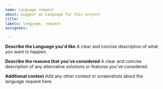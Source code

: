 ```yaml
---
name: Language request
about: Suggest an Language for this project
title: ''
labels: language, request
assignees: ''

---
```


**Describe the Language you'd like**
A clear and concise description of what you want to happen.

**Describe the reasons that you've considered**
A clear and concise description of any alternative solutions or features you've considered.

**Additional context**
Add any other context or screenshots about the language request here.
